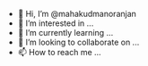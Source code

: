 - 👋 Hi, I’m @mahakudmanoranjan
- 👀 I’m interested in ...
- 🌱 I’m currently learning ...
- 💞️ I’m looking to collaborate on ...
- 📫 How to reach me ...

<!---
mahakudmanoranjan/mahakudmanoranjan is a ✨ special ✨ repository because its `README.md` (this file) appears on your GitHub profile.
You can click the Preview link to take a look at your changes.
--->
